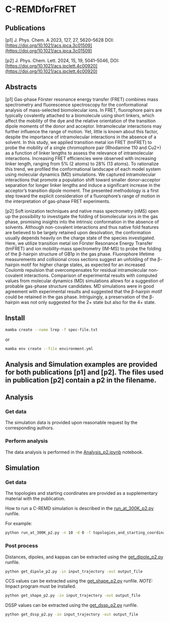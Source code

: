 # C-REMDforFRET

## Publications

[p1] J. Phys. Chem. A 2023, 127, 27, 5620–5628 DOI: [https://doi.org/10.1021/acs.jpca.3c01509](https://doi.org/10.1021/acs.jpca.3c01509)

[p2] J. Phys. Chem. Lett. 2024, 15, 19, 5041–5046, DOI: [https://doi.org/10.1021/acs.jpclett.4c00920](https://doi.org/10.1021/acs.jpclett.4c00920)

## Abstracts

[p1] Gas-phase Förster resonance energy transfer (FRET) combines mass spectrometry and fluorescence spectroscopy for the conformational analysis of mass-selected biomolecular ions. In FRET, fluorophore pairs are typically covalently attached to a biomolecule using short linkers, which affect the mobility of the dye and the relative orientation of the transition dipole moments of the donor and acceptor. Intramolecular interactions may further influence the range of motion. Yet, little is known about this factor, despite the importance of intramolecular interactions in the absence of a solvent. In this study, we applied transition metal ion FRET (tmFRET) to probe the mobility of a single chromophore pair (Rhodamine 110 and Cu2+) as a function of linker lengths to assess the relevance of intramolecular interactions. Increasing FRET efficiencies were observed with increasing linker length, ranging from 5% (2 atoms) to 28% (13 atoms). To rationalize this trend, we profiled the conformational landscape of each model system using molecular dynamics (MD) simulations. We captured intramolecular interactions that promote a population shift toward smaller donor–acceptor separation for longer linker lengths and induce a significant increase in the acceptor’s transition dipole moment. The presented methodology is a first step toward the explicit consideration of a fluorophore’s range of motion in the interpretation of gas-phase FRET experiments.


[p2] Soft ionization techniques and native mass spectrometry (nMS) open up the possibility to investigate the folding of biomolecular ions in the gas phase, promising insights into the intrinsic conformation in the absence of solvents. Although non-covalent interactions and thus native fold features are believed to be largely retained upon desolvation, the conformation usually depends heavily on the charge state of the species investigated. Here, we utilize transition metal ion Förster Resonance Energy Transfer (tmFRET) and ion mobility-mass spectrometry (IM-MS) to probe the folding of the β-hairpin structure of GB1p in the gas phase. Fluorophore lifetime measurements and collisional cross sections suggest an unfolding of the β-hairpin motif for higher charge states, as expected for an increased Coulomb repulsion that overcompensates for residual intramolecular non-covalent interactions. Comparison of experimental results with computed values from molecular dynamics (MD) simulations allows for a suggestion of probable gas-phase structure candidates. MD simulations were in good agreement with experimental results and suggested that the β-hairpin motif could be retained in the gas phase. Intriguingly, a preservation of the β-hairpin was not only suggested for the 2+ state but also for the 4+ state.

## Install
```bash
mamba create --name lrep -f spec-file.txt
```
or 
```bash
mamba env create --file environment.yml
```

## Analysis and Simulation examples are provided for both publications [p1] and [p2]. The files used in publication [p2] contain a p2 in the filename.

## Analysis

### Get data
The simulation data is provided upon reasonable request by the corresponding authors.

### Perform analysis

The data analysis is performed in the [Analysis_p2.ipynb](Analysis/Analysis.ipynb) notebook.

## Simulation

### Get data

The topologies and starting coordinates are provided as a supplementary material with the publication.

How to run a C-REMD simulation is described in the [run_at_300K_p2.py](Simulation/run_at_300K_p2.py) runfile.

For example:
```bash
python run_at_300K_p2.py -n 10 -d 0 -f topologies_and_starting_coordinates/ -e 10000 -r beta_id0_r0 -i 0 -ran 0
```

### Post process

Distances, dipoles, and kappas can be extracted using the [get_dipole_p2.py](Analysis/get_dipole_p2.py) runfile.

```bash
python get_dipole_p2.py -in input_trajectory -out output_file
```

CCS values can be extracted using the [get_shape_p2.py](Analysis/get_shape_p2.py) runfile. *NOTE:* Impact program must be installed. 

```bash
python get_shape_p2.py -in input_trajectory -out output_file
```

DSSP values can be extracted using the [get_dssp_p2.py](Analysis/get_dssp_p2.py) runfile.

```bash
python get_dssp_p2.py -in input_trajectory -out output_file
```
